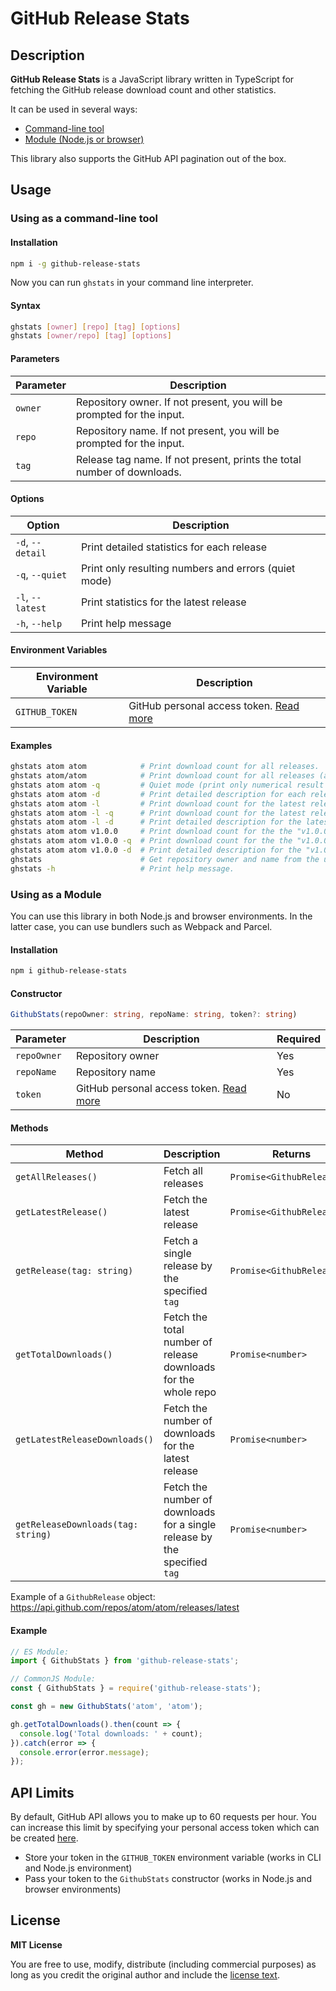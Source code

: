 # GitHub Release Stats

## Description

**GitHub Release Stats** is a JavaScript library written in TypeScript
for fetching the GitHub release download count and other statistics.

It can be used in several ways:

- [Command-line tool](#using-as-a-command-line-tool)
- [Module (Node.js or browser)](#using-as-a-module)

This library also supports the GitHub API pagination out of the box.

## Usage

### Using as a command-line tool

#### Installation

```sh
npm i -g github-release-stats
```

Now you can run `ghstats` in your command line interpreter.

#### Syntax

```sh
ghstats [owner] [repo] [tag] [options]
ghstats [owner/repo] [tag] [options]
```

#### Parameters

| Parameter | Description                                                             |
| --------- | ----------------------------------------------------------------------- |
| `owner`   | Repository owner. If not present, you will be prompted for the input.   |
| `repo`    | Repository name. If not present, you will be prompted for the input.    |
| `tag`     | Release tag name. If not present, prints the total number of downloads. |

#### Options

| Option           | Description
| ---------------- | ---------------------------------------------------- |
| `-d`, `--detail` | Print detailed statistics for each release           |
| `-q`, `--quiet`  | Print only resulting numbers and errors (quiet mode) |
| `-l`, `--latest` | Print statistics for the latest release              |
| `-h`, `--help`   | Print help message                                   |

#### Environment Variables

| Environment Variable | Description                                            |
| -------------------- | ------------------------------------------------------ |
| `GITHUB_TOKEN`       | GitHub personal access token. [Read more](#api-limits) |

#### Examples

```sh
ghstats atom atom            # Print download count for all releases.
ghstats atom/atom            # Print download count for all releases (alt. syntax).
ghstats atom atom -q         # Quiet mode (print only numerical result or errors).
ghstats atom atom -d         # Print detailed description for each release.
ghstats atom atom -l         # Print download count for the latest release.
ghstats atom atom -l -q      # Print download count for the latest release (quiet mode).
ghstats atom atom -l -d      # Print detailed description for the latest release.
ghstats atom atom v1.0.0     # Print download count for the the "v1.0.0" release.
ghstats atom atom v1.0.0 -q  # Print download count for the the "v1.0.0" release (quiet mode).
ghstats atom atom v1.0.0 -d  # Print detailed description for the "v1.0.0" release.
ghstats                      # Get repository owner and name from the user input.
ghstats -h                   # Print help message.
```

### Using as a Module

You can use this library in both Node.js and browser environments.
In the latter case, you can use bundlers such as Webpack and Parcel.

#### Installation

```sh
npm i github-release-stats
```

#### Constructor

```ts
GithubStats(repoOwner: string, repoName: string, token?: string)
```

| Parameter   | Description                                            | Required |
| ----------- | ------------------------------------------------------ | -------- |
| `repoOwner` | Repository owner                                       | Yes      |
| `repoName`  | Repository name                                        | Yes      |
| `token`     | GitHub personal access token. [Read more](#api-limits) | No       |

#### Methods

| Method                             | Description                                                               | Returns                    |
| ---------------------------------- | ------------------------------------------------------------------------- | -------------------------- |
| `getAllReleases()`                 | Fetch all releases                                                        | `Promise<GithubRelease[]>` |
| `getLatestRelease()`               | Fetch the latest release                                                  | `Promise<GithubRelease>`   |
| `getRelease(tag: string)`          | Fetch a single release by the specified `tag`                             | `Promise<GithubRelease>`   |
| `getTotalDownloads()`              | Fetch the total number of release downloads for the whole repo            | `Promise<number>`          |
| `getLatestReleaseDownloads()`      | Fetch the number of downloads for the latest release                      | `Promise<number>`          |
| `getReleaseDownloads(tag: string)` | Fetch the number of downloads for a single release by the specified `tag` | `Promise<number>`          |

Example of a `GithubRelease` object:
https://api.github.com/repos/atom/atom/releases/latest

#### Example

```js
// ES Module:
import { GithubStats } from 'github-release-stats';

// CommonJS Module:
const { GithubStats } = require('github-release-stats');
```

```js
const gh = new GithubStats('atom', 'atom');

gh.getTotalDownloads().then(count => {
  console.log('Total downloads: ' + count);
}).catch(error => {
  console.error(error.message);
});
```

## API Limits

By default, GitHub API allows you to make up to 60 requests per hour.
You can increase this limit by specifying your personal access token
which can be created [here](https://github.com/settings/tokens).

- Store your token in the `GITHUB_TOKEN` environment variable
  (works in CLI and Node.js environment)
- Pass your token to the `GithubStats` constructor
  (works in Node.js and browser environments)

## License

**MIT License**

You are free to use, modify, distribute (including commercial purposes)
as long as you credit the original author and include the
[license text](https://raw.githubusercontent.com/kefir500/github-release-stats/master/LICENSE).
